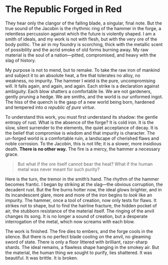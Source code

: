 # The Republic Forged in Red

They hear only the clangor of the falling blade, a singular, final note. But the true sound of the Jacobin is the rhythmic ring of the hammer in the forge, a relentless percussion against which the future is violently shaped. I am a smith of ideals, and my work is not with flesh, but with the very ore of the body politic. The air in my foundry is scorching, thick with the metallic scent of possibility and the acrid smoke of old forms burning away. My raw material is the soul of a nation—pitted, compromised, and heavy with the slag of history.

My purpose is not to mend, but to remake. To take the raw iron of mankind and subject it to an absolute heat, a fire that tolerates no alloy, no weakness, no impurity. The hammer I wield is the pure, uncompromising will. It falls again, and again, and again. Each strike is a declaration against ambiguity. Each blow shatters a comfortable lie. We are not gardeners, gently pruning a hedge. We are smiths, and the world is our unformed ingot. The hiss of the quench is the gasp of a new world being born, hardened and tempered into *a republic of pure virtue*.

To understand this work, you must first understand its shadow: the gentle entropy of rust. What is the absence of the forge? It is cold iron. It is the slow, silent surrender to the elements, the quiet acceptance of decay. It is the belief that compromise is wisdom and that impurity is character. The un-forged world is a comfortable ruin, a landscape of cherished flaws and noble corrosion. To the Jacobin, this is not life; it is a slower, more insidious death. **There is no other way.** The fire is a mercy, the hammer a necessary grace.

> But what if the ore itself cannot bear the heat? What if the human metal was never meant for such purity?

Here is the turn, the tremor in the smith’s hand. The rhythm of the hammer becomes frantic. I began by striking at the slag—the obvious corruption, the decadent rust. But the fire burns hotter now, the ideal glows brighter, and in its incandescent glare, more and more of the iron begins to *look* like an impurity. The hammer, once a tool of creation, now only tests for flaws. It strikes not to shape, but to find the hairline fracture, the hidden pocket of air, the stubborn resistance of the material itself. The ringing of the anvil changes its song. It is no longer a sound of creation, but a desperate interrogation of the metal, which now screams with each blow.

The work is finished. The fire dies to embers, and the forge cools in the silence. But there is no perfect blade cooling on the anvil, no gleaming sword of state. There is only a floor littered with brilliant, razor-sharp shards. The ideal remains, a flawless shape hanging in the smokey air. But the material, the human thing we sought to purify, lies shattered. It was beautiful. It was brittle. It is broken.